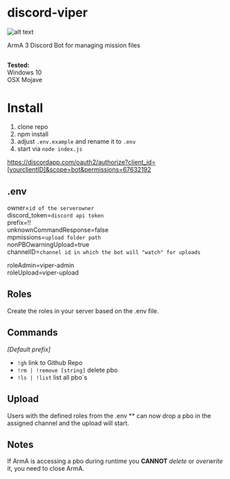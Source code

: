 

# discord-viper

![alt text](https://i.imgur.com/d22Y3sI.png"Logo")

ArmA 3 Discord Bot for managing mission files

##
**Tested:**   
Windows 10   
OSX Mojave   

##
# Install

 1. clone repo    
 2. npm install    
 3. adjust `.env.example` and rename it to `.env`
 4. start via `node index.js`

https://discordapp.com/oauth2/authorize?client_id=[yourclientID]&scope=bot&permissions=67632192

## .env

owner=`id of the serverowner`   
discord_token=`discord api token`   
prefix=!!   
unknownCommandResponse=false   
mpmissions=`upload folder path`   
nonPBOwarningUpload=true   
channelID=`channel id in which the bot will "watch" for uploads`  

roleAdmin=viper-admin   
roleUpload=viper-upload


## Roles
Create the roles in your server based on the .env file.   

## Commands
*[Default prefix]*

 - `!gh` link to Github Repo
 - `!rm | !remove [string]` delete pbo
 - `!ls | !list` list all pbo`s

## Upload
Users with the defined roles from the .env ** can now drop a pbo in the assigned channel and the upload will start.

## Notes
If ArmA is accessing a pbo during runtime you **CANNOT** *delete* or *overwrite* it, you need to close ArmA.
